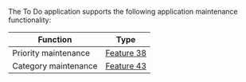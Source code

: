 The To Do application supports the following application maintenance functionality:

| Function           | Type         |
|--------------------|--------------|
Priority maintenance | [Feature 38](../_workitems/edit/38/)
Category maintenance | [Feature 43](../_workitems/edit/38/)
